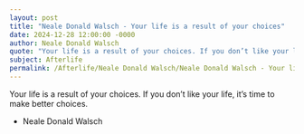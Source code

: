 ```yaml
---
layout: post
title: "Neale Donald Walsch - Your life is a result of your choices"
date: 2024-12-28 12:00:00 -0000
author: Neale Donald Walsch
quote: "Your life is a result of your choices. If you don’t like your life, it’s time to make better choices."
subject: Afterlife
permalink: /Afterlife/Neale Donald Walsch/Neale Donald Walsch - Your life is a result of your choices
---
```


Your life is a result of your choices. If you don’t like your life, it’s time to make better choices.

- Neale Donald Walsch
